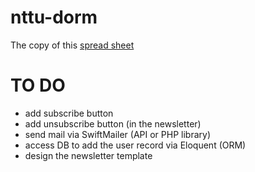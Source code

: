 # nttu-dorm
The copy of this [spread sheet](https://docs.google.com/spreadsheets/d/1oEhwj-l7YZiCnu6CCqbY-leJ7_oSFlz3_MIWr2kZPxg/pubhtml)

# TO DO
- add subscribe button
- add unsubscribe button (in the newsletter)
- send mail via SwiftMailer (API or PHP library)
- access DB to add the user record via Eloquent (ORM)
- design the newsletter template

